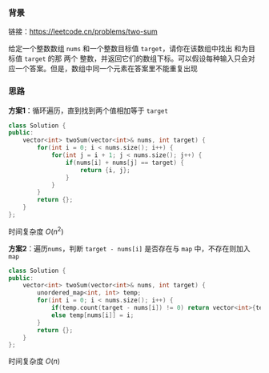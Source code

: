 ### 背景

链接：https://leetcode.cn/problems/two-sum

给定一个整数数组 `nums` 和一个整数目标值 `target`，请你在该数组中找出 和为目标值 `target`  的那 两个 整数，并返回它们的数组下标。可以假设每种输入只会对应一个答案。但是，数组中同一个元素在答案里不能重复出现

### 思路

**方案1**：循环遍历，直到找到两个值相加等于 `target`

```c++
class Solution {
public:
    vector<int> twoSum(vector<int>& nums, int target) {
        for(int i = 0; i < nums.size(); i++) {
            for(int j = i + 1; j < nums.size(); j++) {
                if(nums[i] + nums[j] == target) {
                    return {i, j};
                }
            }
        }
        return {};
    }
};
```

时间复杂度 $O(n^2)$



**方案2**：遍历`nums`，判断 `target - nums[i]` 是否存在与 `map` 中，不存在则加入 `map`

```c++
class Solution {
public:
    vector<int> twoSum(vector<int>& nums, int target) {
        unordered_map<int, int> temp;
        for(int i = 0; i < nums.size(); i++) {
            if(temp.count(target - nums[i]) != 0) return vector<int>{temp[target - nums[i]], i};
            else temp[nums[i]] = i;
        }
        return {};
    }
};
```

时间复杂度 $O(n)$
